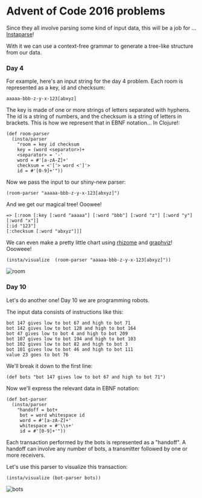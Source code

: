 # Advent of Code 2016 problems

Since they all involve parsing some kind of input data, this will be a job for ... [Instaparse](https://github.com/Engelberg/instaparse)!

With it we can use a context-free grammar to generate a tree-like structure from our data.

### Day 4

For example, here's an input string for the day 4 problem. Each room is represented as a key, id and checksum:

    aaaaa-bbb-z-y-x-123[abxyz]

The key is made of one or more strings of letters separated with hyphens.
The id is a string of numbers, and the checksum is a string of letters in brackets.
This is how we represent that in EBNF notation... In Clojure!:
  
    (def room-parser
      (insta/parser
        "room = key id checksum
        key = (word <separator>)+
        <separator> = '-'
        word = #'[a-zA-Z]+'
        checksum = <'['> word <']'>
        id = #'[0-9]+'"))
        
 Now we pass the input to our shiny-new parser:

    (room-parser "aaaaa-bbb-z-y-x-123[abxyz]")
    
And we get our magical tree! Ooowee!
  
    => [:room [:key [:word "aaaaa"] [:word "bbb"] [:word "z"] [:word "y"] [:word "x"]]
    [:id "123"]
    [:checksum [:word "abxyz"]]]

We can even make a pretty little chart using [rhizome](github.com/ztellman/rhizome) and [graphviz](www.graphviz.org/)! Oooweee!

    (insta/visualize  (room-parser "aaaaa-bbb-z-y-x-123[abxyz]"))

![room](https://github.com/sdfwer124/interview-problems/blob/master/room.png)

### Day 10

Let's do another one!
Day 10 we are programming robots.

The input data consists of instructions like this:

    bot 147 gives low to bot 67 and high to bot 71
    bot 142 gives low to bot 128 and high to bot 164
    bot 47 gives low to bot 4 and high to bot 209
    bot 107 gives low to bot 194 and high to bot 103
    bot 102 gives low to bot 82 and high to bot 3
    bot 101 gives low to bot 46 and high to bot 111
    value 23 goes to bot 76
    
We'll break it down to the first line:

    (def bots "bot 147 gives low to bot 67 and high to bot 71")
    
Now we'll express the relevant data in EBNF notation: 

    (def bot-parser
      (insta/parser
        "handoff = bot+
         bot = word whitespace id
         word = #'[a-zA-Z]+'
         whitespace = #'\\s+'
         id = #'[0-9]+'"))
         
  Each transaction performed by the bots is represented as a "handoff".
  A handoff can involve any number of bots, a transmitter followed by one or more receivers.
  
  Let's use this parser to visualize this transaction:
  
    (insta/visualize (bot-parser bots))
    
![bots](https://github.com/sdfwer124/interview-problems/blob/master/src/advent/bots.png)
